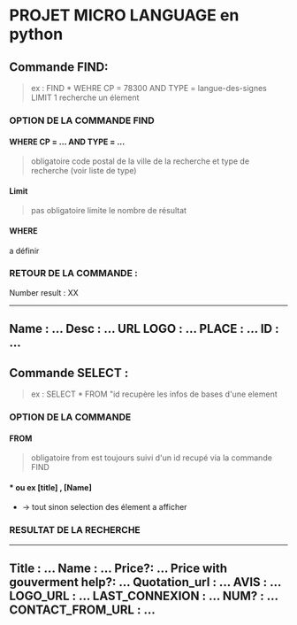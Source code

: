 # PROJET MICRO LANGUAGE en python

## Commande FIND:
> ex : FIND * WEHRE CP = 78300 AND TYPE = langue-des-signes LIMIT 1
recherche un élement 

### OPTION DE LA COMMANDE FIND

#### WHERE CP = ... AND TYPE = ...
> obligatoire
code postal de la ville de la recherche
et type de recherche (voir liste de type)
 
#### Limit
>pas obligatoire
limite le nombre de résultat

#### WHERE
a définir 

### RETOUR DE LA COMMANDE : 

Number result : XX

--------------
Name : ...
Desc : ...
URL LOGO : ...
PLACE : ...
ID : ...
--------------

## Commande SELECT : 
> ex : SELECT * FROM "id
recupère les infos de bases d'une element 

### OPTION DE LA COMMANDE 

#### FROM 
> obligatoire 
from est toujours suivi d'un id recupé via la commande FIND 

#### * ou ex [title] , [Name]
* -> tout
sinon selection des élement a afficher 

### RESULTAT DE LA RECHERCHE

--------------
Title : ...
Name : ...
Price?: ...
Price with gouverment help?: ...
Quotation_url : ... 
AVIS : ...
LOGO_URL : ...
LAST_CONNEXION : ...
NUM? : ...
CONTACT_FROM_URL : ...
--------------
